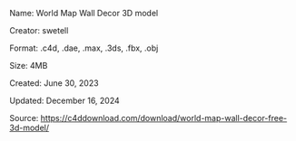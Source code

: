 Name: World Map Wall Decor 3D model

Creator: swetell

Format: .c4d, .dae, .max, .3ds, .fbx, .obj

Size: 4MB

Created: June 30, 2023

Updated:  December 16, 2024

Source: https://c4ddownload.com/download/world-map-wall-decor-free-3d-model/
